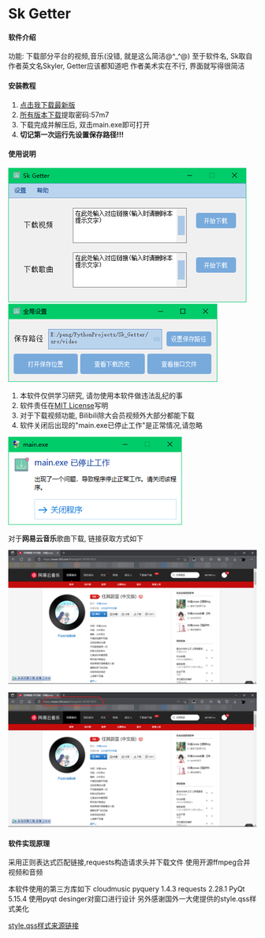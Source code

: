# Sk Getter

#### 软件介绍
功能: 下载部分平台的视频,音乐(没错, 就是这么简洁@^_^@)
至于软件名, Sk取自作者英文名Skyler, Getter应该都知道吧
作者美术实在不行, 界面就写得很简洁

#### 安装教程

1.  [点击我下载最新版](https://gitee.com/skyler-sun/sk-getter/releases/download/v0.0.1/SkGetter_v001.7z)
2. [所有版本下载](https://skyler.lanzouo.com/b03pox9sd)提取密码:57m7
3. 下载完成并解压后, 双击main.exe即可打开
4. **切记第一次运行先设置保存路径!!!**

#### 使用说明

![软件截图1](2022-12-31_213256.png)
![软件截图2](2022-12-31_213320.png)

1.  本软件仅供学习研究, 请勿使用本软件做违法乱纪的事
2.  软件责任在[MIT License](https://gitee.com/skyler-sun/sk-getter/blob/master/LICENSE)写明
3. 对于下载视频功能, Bilibili除大会员视频外大部分都能下载
4. 软件关闭后出现的"main.exe已停止工作"是正常情况,请忽略

![停止工作截图](2022-12-31_213500.png)

对于**网易云音乐**歌曲下载, 链接获取方式如下

![网易云音乐](cloudmusic.png)


![网易云音乐勾画](cloudmusic_high.png)



#### 软件实现原理
采用正则表达式匹配链接,requests构造请求头并下载文件
使用开源ffmpeg合并视频和音频

本软件使用的第三方库如下
cloudmusic
pyquery   1.4.3
requests  2.28.1
PyQt      5.15.4
使用pyqt desinger对窗口进行设计
另外感谢国外一大佬提供的style.qss样式美化

[style.qss样式来源链接](https://www.programmerall.com/article/26091298015/)
